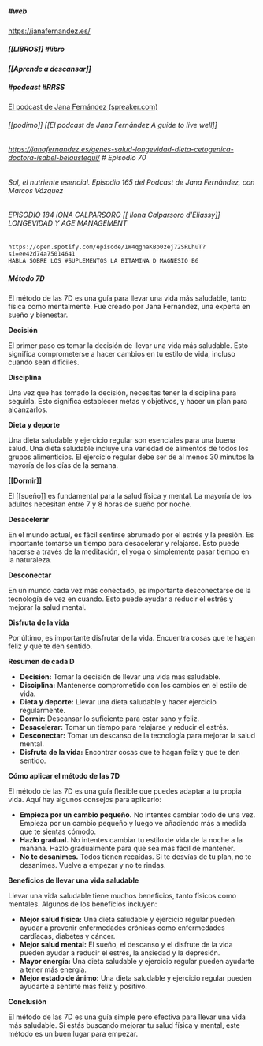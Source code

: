 
##### #web
https://janafernandez.es/

##### [[LIBROS]] #libro 
**_[[Aprende a descansar]]_**
##### #podcast #RRSS

[El podcast de Jana Fernández (spreaker.com)](https://www.spreaker.com/show/el-podcast-de-jana-fernandez)
###### [[podimo]] [[El podcast de Jana Fernández A guide to live well]]

###### https://janafernandez.es/genes-salud-longevidad-dieta-cetogenica-doctora-isabel-belaustegui/ # Episodio 70

###### Sol, el nutriente esencial. Episodio 165 del Podcast de Jana Fernández, con Marcos Vázquez

###### EPISODIO 184 IONA CALPARSORO [[ Ilona Calparsoro d'Eliassy]] LONGEVIDAD Y AGE MANAGEMENT
	https://open.spotify.com/episode/1W4qgnaKBp0zej72SRLhuT?si=ee42d74a75014641 
	HABLA SOBRE LOS #SUPLEMENTOS LA BITAMINA D MAGNESIO B6


##### Método 7D

  El método de las 7D es una guía para llevar una vida más saludable, tanto física como mentalmente. Fue creado por Jana Fernández, una experta en sueño y bienestar.

**Decisión**

El primer paso es tomar la decisión de llevar una vida más saludable. Esto significa comprometerse a hacer cambios en tu estilo de vida, incluso cuando sean difíciles.

**Disciplina**

Una vez que has tomado la decisión, necesitas tener la disciplina para seguirla. Esto significa establecer metas y objetivos, y hacer un plan para alcanzarlos.

**Dieta y deporte**

Una dieta saludable y ejercicio regular son esenciales para una buena salud. Una dieta saludable incluye una variedad de alimentos de todos los grupos alimenticios. El ejercicio regular debe ser de al menos 30 minutos la mayoría de los días de la semana.

**[[Dormir]]**

El [[sueño]] es fundamental para la salud física y mental. La mayoría de los adultos necesitan entre 7 y 8 horas de sueño por noche.

**Desacelerar**

En el mundo actual, es fácil sentirse abrumado por el estrés y la presión. Es importante tomarse un tiempo para desacelerar y relajarse. Esto puede hacerse a través de la meditación, el yoga o simplemente pasar tiempo en la naturaleza.

**Desconectar**

En un mundo cada vez más conectado, es importante desconectarse de la tecnología de vez en cuando. Esto puede ayudar a reducir el estrés y mejorar la salud mental.

**Disfruta de la vida**

Por último, es importante disfrutar de la vida. Encuentra cosas que te hagan feliz y que te den sentido.

**Resumen de cada D**

- **Decisión:** Tomar la decisión de llevar una vida más saludable.
- **Disciplina:** Mantenerse comprometido con los cambios en el estilo de vida.
- **Dieta y deporte:** Llevar una dieta saludable y hacer ejercicio regularmente.
- **Dormir:** Descansar lo suficiente para estar sano y feliz.
- **Desacelerar:** Tomar un tiempo para relajarse y reducir el estrés.
- **Desconectar:** Tomar un descanso de la tecnología para mejorar la salud mental.
- **Disfruta de la vida:** Encontrar cosas que te hagan feliz y que te den sentido.

**Cómo aplicar el método de las 7D**

El método de las 7D es una guía flexible que puedes adaptar a tu propia vida. Aquí hay algunos consejos para aplicarlo:

- **Empieza por un cambio pequeño.** No intentes cambiar todo de una vez. Empieza por un cambio pequeño y luego ve añadiendo más a medida que te sientas cómodo.
- **Hazlo gradual.** No intentes cambiar tu estilo de vida de la noche a la mañana. Hazlo gradualmente para que sea más fácil de mantener.
- **No te desanimes.** Todos tienen recaídas. Si te desvías de tu plan, no te desanimes. Vuelve a empezar y no te rindas.

**Beneficios de llevar una vida saludable**

Llevar una vida saludable tiene muchos beneficios, tanto físicos como mentales. Algunos de los beneficios incluyen:

- **Mejor salud física:** Una dieta saludable y ejercicio regular pueden ayudar a prevenir enfermedades crónicas como enfermedades cardíacas, diabetes y cáncer.
- **Mejor salud mental:** El sueño, el descanso y el disfrute de la vida pueden ayudar a reducir el estrés, la ansiedad y la depresión.
- **Mayor energía:** Una dieta saludable y ejercicio regular pueden ayudarte a tener más energía.
- **Mejor estado de ánimo:** Una dieta saludable y ejercicio regular pueden ayudarte a sentirte más feliz y positivo.

**Conclusión**

El método de las 7D es una guía simple pero efectiva para llevar una vida más saludable. Si estás buscando mejorar tu salud física y mental, este método es un buen lugar para empezar.
